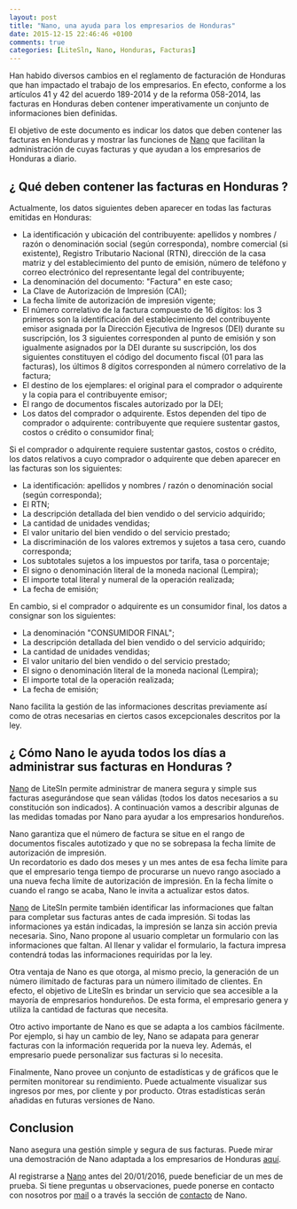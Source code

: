 ```yaml
---
layout: post
title: "Nano, una ayuda para los empresarios de Honduras"
date: 2015-12-15 22:46:46 +0100
comments: true
categories: [LiteSln, Nano, Honduras, Facturas]
---
```


Han habido diversos cambios en el reglamento de facturación de Honduras que han impactado el trabajo de los empresarios. En efecto, conforme a los artículos 41 y 42 del acuerdo 189-2014 y de la reforma 058-2014, las facturas en Honduras deben contener imperativamente un conjunto de informaciones bien definidas.

El objetivo de este documento es indicar los datos que deben contener las facturas en Honduras y mostrar las funciones de [Nano](https://nano.litesln.com) que facilitan la administración de cuyas facturas y que ayudan a los empresarios de Honduras a diario.

<!-- more -->

## ¿ Qué deben contener las facturas en Honduras ?

Actualmente, los datos siguientes deben aparecer en todas las facturas emitidas en Honduras:

- La identificación y ubicación del contribuyente: apellidos y nombres / razón o denominación social (según corresponda), nombre comercial (si existente), Registro Tributario Nacional (RTN), dirección de la casa matriz y del establecimiento del punto de emisión, número de teléfono y correo electrónico del representante legal del contribuyente;
- La denominación del documento: "Factura" en este caso;
- La Clave de Autorización de Impresión (CAI);
- La fecha límite de autorización de impresión vigente;
- El número correlativo de la factura compuesto de 16 dígitos: los 3 primeros son la identificación del establecimiento del contribuyente emisor asignada por la Dirección Ejecutiva de Ingresos (DEI) durante su suscripción, los 3 siguientes corresponden al punto de emisión y son igualmente asignados por la DEI durante su suscripción, los dos siguientes constituyen el código del documento fiscal (01 para las facturas), los últimos 8 dígitos corresponden al número correlativo de la factura;
- El destino de los ejemplares: el original para el comprador o adquirente y la copia para el contribuyente emisor;
- El rango de documentos fiscales autorizado por la DEI;
- Los datos del comprador o adquirente. Estos dependen del tipo de comprador o adquirente: contribuyente que requiere sustentar gastos, costos o crédito o consumidor final;

Si el comprador o adquirente requiere sustentar gastos, costos o crédito, los datos relativos a cuyo comprador o adquirente que deben aparecer en las facturas son los siguientes:

- La identificación: apellidos y nombres / razón o denominación social (según corresponda);
- El RTN;
- La descripción detallada del bien vendido o del servicio adquirido;
- La cantidad de unidades vendidas;
- El valor unitario del bien vendido o del servicio prestado;
- La discriminación de los valores extremos y sujetos a tasa cero, cuando corresponda;
- Los subtotales sujetos a los impuestos por tarifa, tasa o porcentaje;
- El signo o denominación literal de la moneda nacional (Lempira);
- El importe total literal y numeral de la operación realizada;
- La fecha de emisión;

En cambio, si el comprador o adquirente es un consumidor final, los datos a consignar son los siguientes:

- La denominación "CONSUMIDOR FINAL";
- La descripción detallada del bien vendido o del servicio adquirido;
- La cantidad de unidades vendidas;
- El valor unitario del bien vendido o del servicio prestado;
- El signo o denominación literal de la moneda nacional (Lempira);
- El importe total de la operación realizada;
- La fecha de emisión;

Nano facilita la gestión de las informaciones descritas previamente así como de otras necesarias en ciertos casos excepcionales descritos por la ley.

## ¿ Cómo Nano le ayuda todos los días a administrar sus facturas en Honduras ?

[Nano](https://nano.litesln.com) de LiteSln permite administrar de manera segura y simple sus facturas asegurándose que sean válidas (todos los datos necesarios a su constitución son indicados). A continuación vamos a describir algunas de las medidas tomadas por Nano para ayudar a los empresarios hondureños.

Nano garantiza que el número de factura se situe en el rango de documentos fiscales autotizado y que no se sobrepasa la fecha límite de autorización de impresión.  
Un recordatorio es dado dos meses y un mes antes de esa fecha límite para que el empresario tenga tiempo de procurarse un nuevo rango asociado a una nueva fecha límite de autorización de impresión.
En la fecha límite o cuando el rango se acaba, Nano le invita a actualizar estos datos.

[Nano](https://nano.litesln.com) de LiteSln permite también identificar las informaciones que faltan para completar sus facturas antes de cada impresión. Si todas las informaciones ya están indicadas, la impresión se lanza sin acción previa necesaria. Sino, Nano propone al usuario completar un formulario con las informaciones que faltan. Al llenar y validar el formulario, la factura impresa contendrá todas las informaciones requiridas por la ley.

Otra ventaja de Nano es que otorga, al mismo precio, la generación de un número ilimitado de facturas para un número ilimitado de clientes. En efecto, el objetivo de LiteSln es brindar un servicio que sea accesible a la mayoría de empresarios hondureños. De esta forma, el empresario genera y utiliza la cantidad de facturas que necesita.

Otro activo importante de Nano es que se adapta a los cambios fácilmente. Por ejemplo, si hay un cambio de ley, Nano se adapata para generar facturas con la información requerida por la nueva ley. Además, el empresario puede personalizar sus facturas si lo necesita.

Finalmente, Nano provee un conjunto de estadísticas y de gráficos que le permiten monitorear su rendimiento. Puede actualmente visualizar sus ingresos por mes, por cliente y por producto. Otras estadísticas serán añadidas en futuras versiones de Nano.

## Conclusion

Nano asegura una gestión simple y segura de sus facturas. Puede mirar una demostración de Nano adaptada a los empresarios de Honduras [aquí](https://www.youtube.com/watch?v=6_XCBTwu7tE).

Al registrarse a [Nano](https://nano.litesln.com) antes del 20/01/2016, puede beneficiar de un mes de prueba. Si tiene preguntas u observaciones, puede ponerse en contacto con nosotros por [mail](mailto:contact@litesln.com) o a través la sección de [contacto](https://nano.litesln.com/contact) de Nano.


